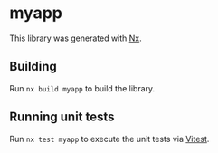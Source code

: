 # myapp

This library was generated with [Nx](https://nx.dev).

## Building

Run `nx build myapp` to build the library.

## Running unit tests

Run `nx test myapp` to execute the unit tests via [Vitest](https://vitest.dev/).
